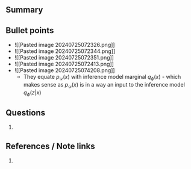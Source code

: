 ## Summary

## Bullet points
- ![[Pasted image 20240725072326.png]]
- ![[Pasted image 20240725072344.png]]
- ![[Pasted image 20240725072351.png]]
- ![[Pasted image 20240725072413.png]]
- ![[Pasted image 20240725074208.png]]
	- They equate $p_\mathcal{D}(x)$ with inference model marginal $q_\phi(x)$ - which makes sense as $p_\mathcal{D}(x)$ is in a way an input to the inference model $q_\phi(z | x)$
## Questions
1. 

## References / Note links
1. 